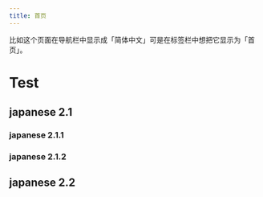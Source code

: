 ```yaml
---
title: 首页
---
```

比如这个页面在导航栏中显示成「简体中文」可是在标签栏中想把它显示为「首页」。

# Test

## japanese 2.1

### japanese 2.1.1

### japanese 2.1.2

## japanese 2.2

